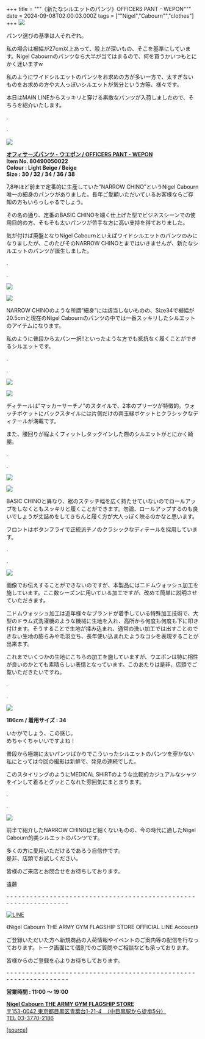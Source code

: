 +++
title = """《新たなシルエットのパンツ》OFFICERS PANT - WEPON"""
date = 2024-09-08T02:00:03.000Z
tags = ["\"Nigel","Cabourn\"","clothes"]
+++
![](https://cdn.shopify.com/s/files/1/0094/9295/5196/files/IMG_1672_480x480.jpg?v=1725519846)

パンツ選びの基準は人それぞれ。

私の場合は裾幅が27cm以上あって、股上が深いもの、そこを基準にしています。Nigel Cabournのパンツなら大半が当てはまるので、何を買うかいつもとにかく迷いますw

私のようにワイドシルエットのパンツをお求めの方が多い一方で、太すぎないものをお求めの方や大人っぽいシルエットが気分という方等、様々です。

本日はMAIN LINEからスッキリと穿ける素敵なパンツが入荷しましたので、そちらを紹介いたします。

.

.  
   
![](https://cdn.shopify.com/s/files/1/0094/9295/5196/files/IMG_1695_480x480.jpg?v=1725519925)

[**オフィサーズパンツ - ウエポン / OFFICERS PANT - WEPON**](https://cabourn.jp/products/80490050022)  
**Item No. 80490050022**  
**Colour : Light Beige / Beige**   
**Size : 30 / 32 / 34 / 36 / 38**

7,8年ほど前まで定番的に生産していた”NARROW CHINO”というNigel Cabourn唯一の細身のパンツがありました。長年ご愛顧いただいているお客様ならご存知の方もいらっしゃるでしょう。

その名の通り、定番のBASIC CHINOを細く仕上げた型でビジネスシーンでの使用目的の方、そもそも太いパンツが苦手な方に高い支持を得ておりました。

気が付けば廃盤となりNigel Cabournといえばワイドシルエットのパンツのみになりましたが、このたびそのNARROW CHINOとまではいきませんが、新たなシルエットのパンツが誕生しました。

.

.

![](https://cdn.shopify.com/s/files/1/0094/9295/5196/files/IMG_1576_480x480.jpg?v=1725519846)

![](https://cdn.shopify.com/s/files/1/0094/9295/5196/files/IMG_1583_b163a49c-2513-48e0-ac3b-ea6b6ec9a615_480x480.jpg?v=1725519846)

NARROW CHINOのような所謂”細身”には該当しないものの、Size34で裾幅が20.5cmと現在のNigel Cabournのパンツの中では一番スッキリしたシルエットのアイテムになります。

私のように普段から太パン一択!!といったような方でも抵抗なく履くことができるシルエットです。

.

.

![](https://cdn.shopify.com/s/files/1/0094/9295/5196/files/IMG_1594_b15ce165-564e-4089-9d1c-fba01d6c02e5_480x480.jpg?v=1725519845)

![](https://cdn.shopify.com/s/files/1/0094/9295/5196/files/IMG_1608_a74f52db-2d12-484f-9dc8-8c300ab271fa_480x480.jpg?v=1725519845)

ディテールは”マッカーサーチノ”のスタイルで、2本のプリーツが特徴的。ウォッチポケットにバックスタイルには片側だけの両玉縁ポケットとクラシックなディテールが満載です。

また、腰回りが程よくフィットしタックインした際のシルエットがとにかく綺麗。

.

.

![](https://cdn.shopify.com/s/files/1/0094/9295/5196/files/IMG_1626_72b8faa0-b238-4842-866a-5bc384ea0715_480x480.jpg?v=1725519845)

![](https://cdn.shopify.com/s/files/1/0094/9295/5196/files/IMG_1630_1f41cfac-ca27-45e7-afd3-21e60f58a3c3_480x480.jpg?v=1725519845)

BASIC CHINOと異なり、裾のステッチ幅を広く持たせていないのでロールアップをしなくともスッキリと履くことができます。勿論、ロールアップするのも良いでしょうが丈詰めをしてきちんと履く方が大人っぽく映るのかなと思います。

フロントはボタンフライで正統派チノのクラシックなディテールを採用しています。

.

.

![](https://cdn.shopify.com/s/files/1/0094/9295/5196/files/IMG_6541_480x480.jpg?v=1725694136)

画像でお伝えすることができないのですが、本製品には二ドムウォッシュ加工を施しています。ここ数シーズンに用いている加工ですが、改めて簡単に説明させていただきます。

二ドムウォッシュ加工は近年様々なブランドが着手している特殊加工技術で、大型のドラム式洗濯機のような機械に生地を入れ、高所から何度も何度も下に叩き付けます。そうすることで生地が揉み込まれ、通常の洗い加工では出すことのできない生地の膨らみや毛羽立ち、長年使い込まれたようなコシを表現することが出来ます。

これまでいくつかの生地にこちらの加工を施していますが、ウエポンは特に相性が良いのかとても素晴らしい表情となっています。このあたりは是非、店頭でご覧いただきたいですね。

.

.

![](https://cdn.shopify.com/s/files/1/0094/9295/5196/files/IMG_1566_2504aa89-e0a9-4041-b2b5-97c10648d835_480x480.jpg?v=1725519846)

**186cm / 着用サイズ : 34** 

いかがでしょう、この感じ。  
めちゃくちゃいいですよね！

普段から極端に太いパンツばかりでこういったシルエットのパンツを穿かない私にとっては今回の撮影は新鮮で、発見の連続でした。

このスタイリングのようにMEDICAL SHIRTのような比較的カジュアルなシャツをインして着るとグッとこなれた雰囲気にまとまります。

.

.

![](https://cdn.shopify.com/s/files/1/0094/9295/5196/files/IMG_1574_dbfd64cf-4e43-4e37-9e7f-f2f02d82c224_480x480.jpg?v=1725519846)

前半で紹介したNARROW CHINOほど細くないものの、今の時代に適したNigel Cabourn的美シルエットのパンツです。

多くの方に愛用いただけるであろう自信作です。  
是非、店頭でお試しください。

皆様のご来店とお問合せをお待ちしております。

遠藤

\- - - - - - - - - - - - - - - - - - - - - - - - - - - - - - - - - - - - - - - - - - - - - - - - - - - - - - - - - - - - - - - -  

[![LINE](https://cdn.shopify.com/s/files/1/0094/9295/5196/files/ja_600x600.png?v=1631941030)](https://lin.ee/NpdpRpF)

《Nigel Cabourn THE ARMY GYM FLAGSHIP STORE OFFICIAL LINE Account》

ご登録いただいた方へ新規商品の入荷情報やイベントのご案内等の配信を行なっております。トーク画面にて個別でのご質問やご相談なども承っております。

皆様からのご登録を心よりお待ちしております。

\- - - - - - - - - - - - - - - - - - - - - - - - - - - - - - - - - - - - - - - - - - - - - - - - - - - - - - - - - - - - - - - - 

**営業時間 : 11:00 〜 19:00**

[**Nigel Cabourn THE ARMY GYM FLAGSHIP STORE**](https://cabourn.jp/pages/flagship)  
[〒153-0042 東京都目黒区青葉台1-21-4　（中目黒駅から徒歩5分）](https://cabourn.jp/pages/flagship)  
[TEL 03-3770-2186](https://cabourn.jp/pages/flagship)

[[source]](https://cabourn.jp/blogs/shop-info/flagship20240908)
